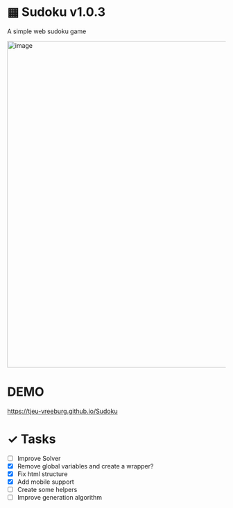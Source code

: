 # ▦ Sudoku v1.0.3
A simple web sudoku game

<img width="607" height="754" alt="image" src="https://github.com/user-attachments/assets/53754ce3-c590-479c-a71f-8088f2725f76" />

# DEMO
https://tjeu-vreeburg.github.io/Sudoku

# ✓ Tasks
- [ ] Improve Solver
- [X] Remove global variables and create a wrapper?
- [X] Fix html structure
- [X] Add mobile support
- [ ] Create some helpers
- [ ] Improve generation algorithm
